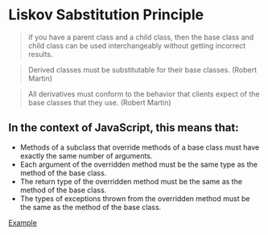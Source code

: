 # Liskov Sabstitution Principle

> if you have a parent class and a child class, then the base class and child class can be used interchangeably without getting incorrect results.

> Derived classes must be substitutable for their base classes. (Robert Martin)

> All derivatives must conform to the behavior that clients expect of the base classes that they use. (Robert Martin)

## In the context of JavaScript, this means that:

* Methods of a subclass that override methods of a base class must have exactly the same number of arguments.
* Each argument of the overridden method must be the same type as the method of the base class.
* The return type of the overridden method must be the same as the method of the base class.
* The types of exceptions thrown from the overridden method must be the same as the method of the base class.

[Example](https://github.com/vladilenm/SOLID_javascript/blob/master/3_L.js)
